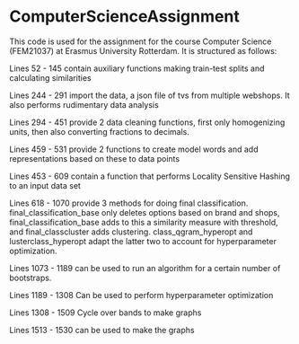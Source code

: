 # ComputerScienceAssignment
This code is used for the assignment for the course Computer Science (FEM21037) at Erasmus University Rotterdam. It is structured as follows:

Lines 52 - 145 contain auxiliary functions making train-test splits and calculating similarities

Lines 244 - 291 import the data, a json file of tvs from multiple webshops. It also performs rudimentary data analysis

Lines 294 - 451 provide 2 data cleaning functions, first only homogenizing units, then also converting fractions to decimals.

Lines 459 - 531 provide 2 functions to create model words and add representations based on these to data points

Lines 453 - 609 contain a function that performs Locality Sensitive Hashing to an input data set

Lines 618 - 1070 provide 3 methods for doing final classification. final_classification_base only deletes options based on brand and shops, final_classification_base adds to this a similarity measure with threshold, and final_classcluster adds clustering.  class_qgram_hyperopt and lusterclass_hyperopt adapt the latter two to account for hyperparameter optimization.

Lines 1073 - 1189 can be used to run an algorithm for a certain number of bootstraps.

Lines 1189 - 1308 Can be used to perform hyperparameter optimization

Lines 1308 - 1509 Cycle over bands to make graphs

Lines 1513 - 1530 can be used to make the graphs
